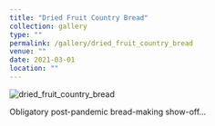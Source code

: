 ```yaml
---
title: "Dried Fruit Country Bread"
collection: gallery
type: ""
permalink: /gallery/dried_fruit_country_bread
venue: ""
date: 2021-03-01
location: ""
---
```


![dried_fruit_country_bread](/gallery/dried_fruit_country_bread.jpeg)

Obligatory post-pandemic bread-making show-off...
